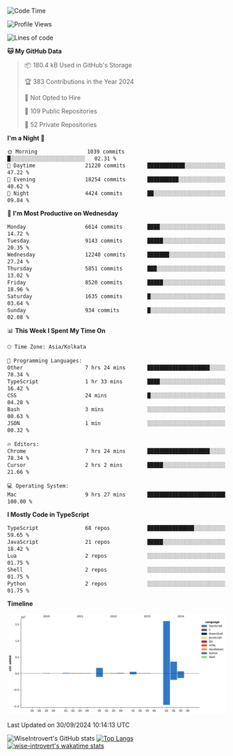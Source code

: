 <!--START_SECTION:waka-->
![Code Time](http://img.shields.io/badge/Code%20Time-1%2C640%20hrs%2017%20mins-blue)

![Profile Views](http://img.shields.io/badge/Profile%20Views-3-blue)

![Lines of code](https://img.shields.io/badge/From%20Hello%20World%20I%27ve%20Written-23.1%20million%20lines%20of%20code-blue)

**🐱 My GitHub Data** 

> 📦 180.4 kB Used in GitHub's Storage 
 > 
> 🏆 383 Contributions in the Year 2024
 > 
> 🚫 Not Opted to Hire
 > 
> 📜 109 Public Repositories 
 > 
> 🔑 52 Private Repositories 
 > 
**I'm a Night 🦉** 

```text
🌞 Morning                1039 commits        █░░░░░░░░░░░░░░░░░░░░░░░░   02.31 % 
🌆 Daytime                21220 commits       ████████████░░░░░░░░░░░░░   47.22 % 
🌃 Evening                18254 commits       ██████████░░░░░░░░░░░░░░░   40.62 % 
🌙 Night                  4424 commits        ██░░░░░░░░░░░░░░░░░░░░░░░   09.84 % 
```
📅 **I'm Most Productive on Wednesday** 

```text
Monday                   6614 commits        ████░░░░░░░░░░░░░░░░░░░░░   14.72 % 
Tuesday                  9143 commits        █████░░░░░░░░░░░░░░░░░░░░   20.35 % 
Wednesday                12240 commits       ███████░░░░░░░░░░░░░░░░░░   27.24 % 
Thursday                 5851 commits        ███░░░░░░░░░░░░░░░░░░░░░░   13.02 % 
Friday                   8520 commits        █████░░░░░░░░░░░░░░░░░░░░   18.96 % 
Saturday                 1635 commits        █░░░░░░░░░░░░░░░░░░░░░░░░   03.64 % 
Sunday                   934 commits         █░░░░░░░░░░░░░░░░░░░░░░░░   02.08 % 
```


📊 **This Week I Spent My Time On** 

```text
🕑︎ Time Zone: Asia/Kolkata

💬 Programming Languages: 
Other                    7 hrs 24 mins       ████████████████████░░░░░   78.34 % 
TypeScript               1 hr 33 mins        ████░░░░░░░░░░░░░░░░░░░░░   16.42 % 
CSS                      24 mins             █░░░░░░░░░░░░░░░░░░░░░░░░   04.28 % 
Bash                     3 mins              ░░░░░░░░░░░░░░░░░░░░░░░░░   00.63 % 
JSON                     1 min               ░░░░░░░░░░░░░░░░░░░░░░░░░   00.32 % 

🔥 Editors: 
Chrome                   7 hrs 24 mins       ████████████████████░░░░░   78.34 % 
Cursor                   2 hrs 2 mins        █████░░░░░░░░░░░░░░░░░░░░   21.66 % 

💻 Operating System: 
Mac                      9 hrs 27 mins       █████████████████████████   100.00 % 
```

**I Mostly Code in TypeScript** 

```text
TypeScript               68 repos            ███████████████░░░░░░░░░░   59.65 % 
JavaScript               21 repos            █████░░░░░░░░░░░░░░░░░░░░   18.42 % 
Lua                      2 repos             ░░░░░░░░░░░░░░░░░░░░░░░░░   01.75 % 
Shell                    2 repos             ░░░░░░░░░░░░░░░░░░░░░░░░░   01.75 % 
Python                   2 repos             ░░░░░░░░░░░░░░░░░░░░░░░░░   01.75 % 
```



**Timeline**

![Lines of Code chart](https://raw.githubusercontent.com/wise-introvert/wise-introvert/master/assets/bar_graph.png)


 Last Updated on 30/09/2024 10:14:13 UTC
<!--END_SECTION:waka-->

![WiseIntrovert's GitHub stats](https://github-readme-stats.vercel.app/api?username=wise-introvert&count_private=true&show_icons=true)
[![Top Langs](https://github-readme-stats.vercel.app/api/top-langs/?username=wise-introvert&langs_count=10)](https://github.com/anuraghazra/github-readme-stats)
[![wise-introvert's wakatime stats](https://github-readme-stats.vercel.app/api/wakatime?username=wiseintrovert)](https://github.com/anuraghazra/github-readme-stats)
